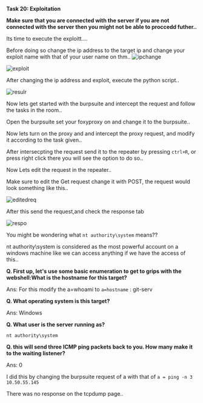 **Task 20: Exploitation**

**Make sure that you are connected with the server if you are not connected with the server then you might not be able to proccedd futher..**


Its time to execute the exploitt....

Before doing so change the ip address to the target ip and change your exploit name with that of your user name on thm..
![ipchange](https://github.com/Anirudh-Saxena/Wreath-Writeup-THM/assets/73027020/9faa797b-b877-449a-850e-c99931204f23)

![exploit](https://github.com/Anirudh-Saxena/Wreath-Writeup-THM/assets/73027020/9924c6c9-8584-486c-a1f5-f3cb6736713b)

After changing the ip address and exploit, execute the python script..

![resulr](https://github.com/Anirudh-Saxena/Wreath-Writeup-THM/assets/73027020/cd4b4fbd-f997-4edb-8792-e462b6869ce2)

Now lets get started with the burpsuite and intercept the request and follow the tasks in the room..

Open the burpsuite set your foxyproxy on and change it to the burpsuite..

Now lets turn on the proxy and and intercept the proxy request, and modify it according to the task given..

After intersecpting the request send it to the repeater by pressing `ctrl+R`, or press right click there you will see the option to do so..

Now Lets edit the request in the repeater..

Make sure to edit the Get request change it with POST, the request would  look something like this..

![editedreq](https://github.com/Anirudh-Saxena/Wreath-Writeup-THM/assets/73027020/200995b5-9fc2-4192-854e-5e57a5375971)

After this send the request,and check the response tab 

![respo](https://github.com/Anirudh-Saxena/Wreath-Writeup-THM/assets/73027020/c953e518-a99c-4c2a-895a-f731ceacc4cd)

You might be wondering what `nt authority\system` means??

nt authority\system is considered as the most powerful account on a windows machine like we can access anything if we have the access of this..

**Q. First up, let's use some basic enumeration to get to grips with the webshell:What is the hostname for this target?**

Ans: For this modify the a=whoami to `a=hostname` : git-serv

**Q. What operating system is this target?**

Ans: Windows

**Q. What user is the server running as?**

    nt authority\system

**Q. this will send three ICMP ping packets back to you.
How many make it to the waiting listener?**

Ans: 0

I did this by changing the burpsuite request of a with that of `a = ping -n 3 10.50.55.145`

There was no response on the tcpdump page..


